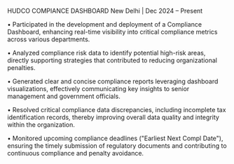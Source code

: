HUDCO COMPIANCE DASHBOARD                                                                                    New Delhi | Dec 2024 – Present

•	Participated in the development and deployment of a Compliance Dashboard, enhancing real-time visibility into critical compliance metrics across various departments.

•	Analyzed compliance risk data to identify potential high-risk areas, directly supporting strategies that contributed to reducing organizational penalties.

•	Generated clear and concise compliance reports leveraging dashboard visualizations, effectively communicating key insights to senior management and government officials.

•	Resolved critical compliance data discrepancies, including incomplete tax identification records, thereby improving overall data quality and integrity within the organization.

•	Monitored upcoming compliance deadlines ("Earliest Next Compl Date"), ensuring the timely submission of regulatory documents and contributing to continuous compliance and penalty avoidance.
